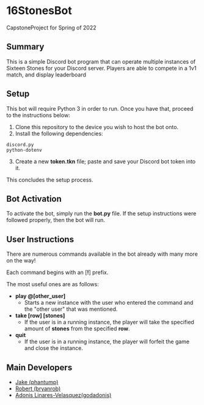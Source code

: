 # 16StonesBot
CapstoneProject for Spring of 2022
## Summary
This is a simple Discord bot program that can operate multiple instances of Sixteen Stones for your Discord server. Players are able to compete in a 1v1 match, and display leaderboard 

## Setup
This bot will require Python 3 in order to run.  Once you have that, proceed to the instructions below:
1) Clone this repository to the device you wish to host the bot onto.
2) Install the following dependencies:
  ```
  discord.py
  python-dotenv
  ```
3) Create a new **token.tkn** file; paste and save your Discord bot token into it.

This concludes the setup process.

## Bot Activation
To activate the bot, simply run the **bot.py** file.  If the setup instructions were followed properly, then the bot will run.

## User Instructions
There are numerous commands available in the bot already with many more on the way!

Each command begins with an \[**!**\] prefix.

The most useful ones are as follows:
- **play @\[other_user\]**
  - Starts a new instance with the user who entered the command and the "other user" that was mentioned.
- **take \[row\] \[stones\]**
  - If the user is in a running instance, the player will take the specified amount of **stones** from the specified **row**.
- **quit**
  - If the user is in a running instance, the player will forfeit the game and close the instance.

## Main Developers
- [Jake (phantump)](https://github.com/phantump)
- [Robert (bryanrob)](https://github.com/bryanrob)
- [Adonis Linares-Velasquez(godadonis)](https://github.com/Godadonis)
